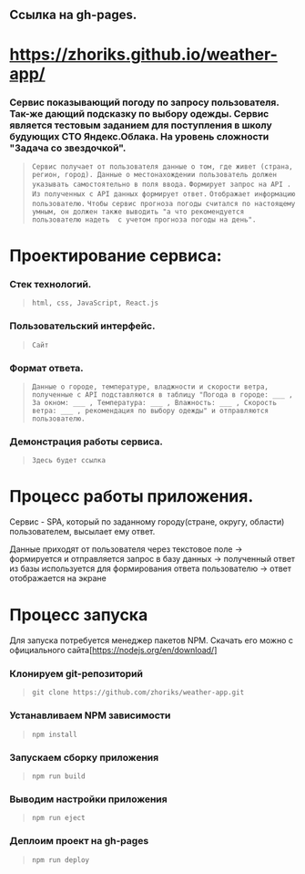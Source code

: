 ## Ссылка на gh-pages.
# https://zhoriks.github.io/weather-app/

### Cервис показывающий погоду по запросу пользователя. Так-же дающий подсказку по выбору одежды. Сервис является тестовым заданием для поступления в школу будующих СТО Яндекс.Облака. На уровень сложности "Задача со звездочкой".

>`Сервис получает от пользователя данные о том, где живет (страна, регион, город). Данные о местонахождении пользователь должен указывать самостоятельно в поля ввода.`
>`Формирует запрос на API .`
>`Из полученных с API данных формирует ответ.`
>`Отображает информацию пользователю.`
>`Чтобы сервис прогноза погоды считался по настоящему умным, он должен также выводить "а что рекомендуется пользователю надеть  с учетом прогноза погоды на день".`

# Проектирование сервиса:
### Стек технологий.
>`html, css, JavaScript, React.js`
### Пользовательский интерфейс.
>`Сайт`
### Формат ответа.
>`Данные о городе, температуре, владжности и скорости ветра, полученные с API подставляются в таблицу "Погода в городе: ___ , За окном: ___ , Температура: ___ , Влажность: ___ , Cкорость ветра: ___ , рекомендация по выбору одежды" и отправляются пользователю.`
### Демонстрация работы сервиса.
>`Здесь будет ссылка`

# Процесс работы приложения.
Сервис - SPA, который по заданному городу(стране, округу, области) пользователем, высылает ему ответ.

Данные приходят от пользователя через текстовое поле
 → формируется и отправляется запрос в базу данных
 → полученный ответ из базы используется для формирования ответа пользователю
 → ответ отображается на экране
 
# Процесс запуска 
Для запуска потребуется менеджер пакетов NPM. Скачать его можно с официального сайта[https://nodejs.org/en/download/]
### Клонируем git-репозиторий
>`git clone https://github.com/zhoriks/weather-app.git`

### Устанавливаем NPM зависимости 
>`npm install`

### Запускаем сборку приложения
>`npm run build`

### Выводим настройки приложения
>`npm run eject`

### Деплоим проект на gh-pages
>`npm run deploy`
